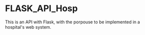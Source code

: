 # FLASK_API_Hosp
This is an API with Flask, with the porpouse to be implemented in a hospital's web system.
